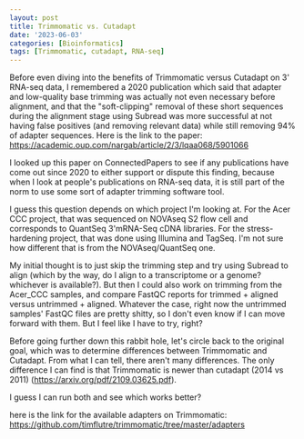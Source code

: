 ```yaml
---
layout: post
title: Trimmomatic vs. Cutadapt
date: '2023-06-03'
categories: [Bioinformatics]
tags: [Trimmomatic, cutadapt, RNA-seq]
---
```


Before even diving into the benefits of Trimmomatic versus Cutadapt on 3' RNA-seq data, I remembered a 2020 publication which said that adapter and low-quality base trimming was actually not even necessary before alignment, and that the "soft-clipping" removal of these short sequences during the alignment stage using Subread was more successful at not having false positives (and removing relevant data) while still removing 94% of adapter sequences. Here is the link to the paper: https://academic.oup.com/nargab/article/2/3/lqaa068/5901066

I looked up this paper on ConnectedPapers to see if any publications have come out since 2020 to either support or dispute this finding, because when I look at people's publications on RNA-seq data, it is still part of the norm to use some sort of adapter trimming software tool. 

I guess this question depends on which project I'm looking at. For the Acer CCC project, that was sequenced on NOVAseq S2 flow cell and corresponds to QuantSeq 3'mRNA-Seq cDNA libraries. For the stress-hardening project, that was done using Illumina and TagSeq. I'm not sure how different that is from the NOVAseq/QuantSeq one. 

My initial thought is to just skip the trimming step and try using Subread to align (which by the way, do I align to a transcriptome or a genome? whichever is available?). But then I could also work on trimming from the Acer_CCC samples, and compare FastQC reports for trimmed + aligned versus untrimmed + aligned. Whatever the case, right now the untrimmed samples' FastQC files are pretty shitty, so I don't even know if I can move forward with them. But I feel like I have to try, right? 

Before going further down this rabbit hole, let's circle back to the original goal, which was to determine differences between Trimmomatic and Cutadapt. From what I can tell, there aren't many differences. The only difference I can find is that Trimmomatic is newer than cutadapt (2014 vs 2011) (https://arxiv.org/pdf/2109.03625.pdf).

I guess I can run both and see which works better? 

here is the link for the available adapters on Trimmomatic: https://github.com/timflutre/trimmomatic/tree/master/adapters
